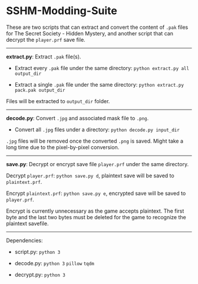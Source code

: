 # SSHM-Modding-Suite

These are two scripts that can extract and convert the content of ```.pak``` files for The Secret Society - Hidden Mystery, and another script that can decrypt the ```player.prf``` save file.

---

**extract.py**: Extract ```.pak``` file(s).

 - Extract every ```.pak``` file under the same directory: ```python extract.py all output_dir```

 - Extract a single ```.pak``` file under the same directory: ```python extract.py pack.pak output_dir```

Files will be extracted to ```output_dir``` folder.

---

**decode.py**: Convert ```.jpg``` and associated mask file to ```.png```.

 - Convert all ```.jpg``` files under a directory: ```python decode.py input_dir```
 
```.jpg``` files will be removed once the converted ```.png``` is saved. Might take a long time due to the pixel-by-pixel conversion.

---

**save.py**: Decrypt or encrypt save file ```player.prf``` under the same directory.

Decrypt ```player.prf```: ```python save.py d```, plaintext save will be saved to ```plaintext.prf```.

Encrypt ```plaintext.prf```: ```python save.py e```, encrypted save will be saved to ```player.prf```.

Encrypt is currently unnecessary as the game accepts plaintext. The first byte and the last two bytes must be deleted for the game to recognize the plaintext savefile.

---
 
Dependencies:

 - script.py: ```python 3```
 
 - decode.py: ```python 3``` ```pillow``` ```tqdm```
 
 - decrypt.py: ```python 3```
